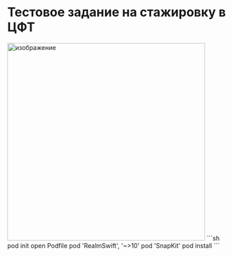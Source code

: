 # Тестовое задание на стажировку в ЦФТ
<img width="449" alt="изображение" src="https://user-images.githubusercontent.com/45273279/152036420-886ec8f5-3346-48bb-8506-d565bab1c046.png">
```sh
pod init
open Podfile
pod 'RealmSwift', '~>10'
pod 'SnapKit'
pod install
```
